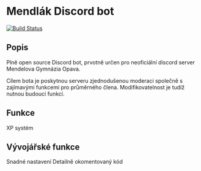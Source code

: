 # Mendlák Discord bot
[![Build Status](https://github.com/yogstation13/Yogstation/workflows/Turdis/badge.svg?branch=master)](https://github.com/yogstation13/Yogstation/actions?query=workflow%3ATurdis+branch%3Amaster)



## Popis
Plně open source Discord bot, prvotně určen pro neoficiální discord server Mendelova Gymnázia Opava.

Cílem bota je poskytnou serveru zjednodušenou moderaci společně s zajímavými funkcemi pro průměrného člena. Modifikovatelnost je tudíž nutnou budoucí funkcí.

## Funkce

XP systém

## Vývojářské funkce

Snadné nastavení
Detailně okomentovaný kód
